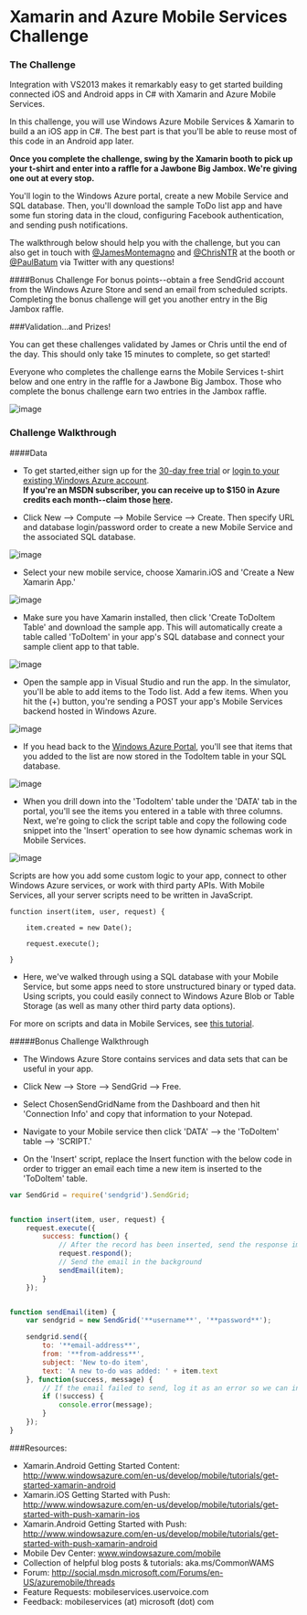 # Xamarin and Azure Mobile Services Challenge

### The Challenge

Integration with VS2013 makes it remarkably easy to get started building connected iOS and Android apps in C# with Xamarin and Azure Mobile Services.  

In this challenge, you will use Windows Azure Mobile Services & Xamarin to build a an iOS app in C#. The best part is that you'll be able to reuse most of this code in an Android app later. 

<b>Once you complete the challenge, swing by the Xamarin booth to pick up your t-shirt and enter into a raffle for a Jawbone Big Jambox.  We're giving one out at every stop.</b>

You'll login to the Windows Azure portal, create a new Mobile Service and SQL database.  Then, you'll download the sample ToDo list app and have some fun storing data in the cloud, configuring Facebook authentication, and sending push notifications.

The walkthrough below should help you with the challenge, but you can also get in touch with [@JamesMontemagno](http://twitter.com/JamesMontemagno) and [@ChrisNTR](http://twitter.com/ChrisNTR) at the booth or [@PaulBatum](http://twitter.com/PaulBatum) via Twitter with any questions!

####Bonus Challenge
For bonus points--obtain a free SendGrid account from the Windows Azure Store and send an email from scheduled scripts. Completing the bonus challenge will get you another entry in the Big Jambox raffle.

###Validation…and Prizes!

You can get these challenges validated by James or Chris until the end of the day.  This should only take 15 minutes to complete, so get started!

Everyone who completes the challenge earns the Mobile Services t-shirt below and one entry in the raffle for a Jawbone Big Jambox.  Those who complete the bonus challenge earn two entries in the Jambox raffle.

![image](images/mobile-tshirt.png)

### Challenge Walkthrough

####Data

* To get started,either sign up for the [30-day free trial](http://www.windowsazure.com/en-us/pricing/free-trial/?WT.mc_id=azurebg_us_pmm_mirluna_azureorl) or [login to your existing Windows Azure account](http://www.windowsazure.com/en-us/pricing/free-trial/?WT.mc_id=azurebg_us_pmm_mirluna_azureorl).  
<b>If you're an MSDN subscriber, you can receive up to $150 in Azure credits each month--claim those [here](http://www.windowsazure.com/en-us/pricing/free-trial/?WT.mc_id=azurebg_us_pmm_mirluna_azureorl).</b>

* Click New --> Compute --> Mobile Service --> Create.  Then specify URL and database login/password order to create a new Mobile Service and the associated SQL database.

![image](images/mobile-create.png)

* Select your new mobile service, choose Xamarin.iOS and 'Create a New Xamarin App.'

![image](images/mobile-portal-quickstart-xamarin-ios.png)

* Make sure you have Xamarin installed, then click 'Create ToDoItem Table' and download the sample app.  This will automatically create a table called 'ToDoItem' in your app's SQL database and connect your sample client app to that table.

![image](images/mobile-quickstart-steps-xamarin-ios.png)

* Open the sample app in Visual Studio and run the app.  In the simulator, you'll be able to add items to the Todo list.  Add a few items. When you hit the (+) button, you're sending a POST your app's Mobile Services backend hosted in Windows Azure.

![image](images/mobile-entered-items.png)

* If you head back to the [Windows Azure Portal](manage.windowsazure.com), you'll see that items that you added to the list are now stored in the TodoItem table in your SQL database.

![image](images/mobile-items-added.png)

* When you drill down into the 'TodoItem' table under the 'DATA' tab in the portal, you'll see the items you entered in a table with three columns.  Next, we're going to click the script table and copy the following code snippet into the 'Insert' operation to see how dynamic schemas work in Mobile Services.

![image](images/mobile-data-browse.png)

Scripts are how you add some custom logic to your app, connect to other Windows Azure services, or work with third party APIs.  With Mobile Services, all your server scripts need to be written in JavaScript.

```
function insert(item, user, request) {

    item.created = new Date();

    request.execute();

}
```

* Here, we've walked through using a SQL database with your Mobile Service, but some apps need to store unstructured binary or typed data. Using scripts, you could easily connect to Windows Azure Blob or Table Storage (as well as many other third party data options). 

For more on scripts and data in Mobile Services, see [this tutorial](http://www.windowsazure.com/en-us/develop/mobile/tutorials/authorize-users-in-scripts-xamarin-ios/). 

#####Bonus Challenge Walkthrough

* The Windows Azure Store contains services and data sets that can be useful in your app.

* Click New --> Store --> SendGrid --> Free.

* Select ChosenSendGridName from the Dashboard and then hit 'Connection Info' and copy that information to your Notepad.

* Navigate to your Mobile service then click 'DATA' --> the 'ToDoItem' table --> 'SCRIPT.'

* On the 'Insert' script, replace the Insert function with the below code in order to trigger an email each time a new item is inserted to the 'ToDoItem' table.

```js
var SendGrid = require('sendgrid').SendGrid;


function insert(item, user, request) {    
    request.execute({
        success: function() {
            // After the record has been inserted, send the response immediately to the client
            request.respond();
            // Send the email in the background
            sendEmail(item);
        }
    });


function sendEmail(item) {
    var sendgrid = new SendGrid('**username**', '**password**');       

    sendgrid.send({
        to: '**email-address**',
        from: '**from-address**',
        subject: 'New to-do item',
        text: 'A new to-do was added: ' + item.text
    }, function(success, message) {
        // If the email failed to send, log it as an error so we can investigate
        if (!success) {
            console.error(message);
        }
    });
}
```


###Resources:

* Xamarin.Android Getting Started Content: 
http://www.windowsazure.com/en-us/develop/mobile/tutorials/get-started-xamarin-android
* Xamarin.iOS Getting Started with Push: http://www.windowsazure.com/en-us/develop/mobile/tutorials/get-started-with-push-xamarin-ios
* Xamarin.Android Getting Started with Push: http://www.windowsazure.com/en-us/develop/mobile/tutorials/get-started-with-push-xamarin-android
* Mobile Dev Center: www.windowsazure.com/mobile
* Collection of helpful blog posts & tutorials: aka.ms/CommonWAMS
* Forum: http://social.msdn.microsoft.com/Forums/en-US/azuremobile/threads
* Feature Requests: mobileservices.uservoice.com
* Feedback: mobileservices (at) microsoft (dot) com

